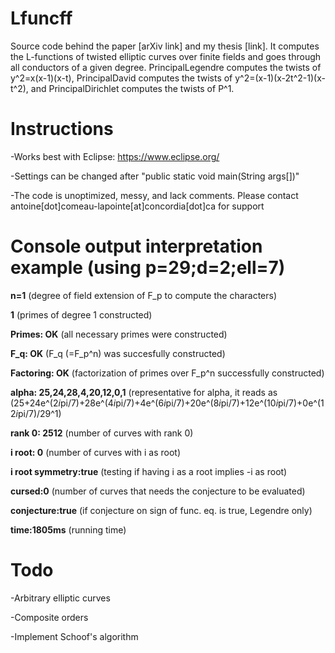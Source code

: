 # Lfuncff
Source code behind the paper [arXiv link] and my thesis [link]. It computes the L-functions of twisted elliptic curves over finite fields and goes through all conductors of a given degree. PrincipalLegendre computes the twists of y^2=x(x-1)(x-t), PrincipalDavid computes the twists of y^2=(x-1)(x-2t^2-1)(x-t^2), and PrincipalDirichlet computes the twists of P^1.

# Instructions
-Works best with Eclipse: https://www.eclipse.org/

-Settings can be changed after "public static void main(String args[])"

-The code is unoptimized, messy, and lack comments. Please contact antoine[dot]comeau-lapointe[at]concordia[dot]ca for support

# Console output interpretation example (using p=29;d=2;ell=7)
**n=1**                              (degree of field extension of F_p to compute the characters)

**1**                                (primes of degree 1 constructed)

**Primes: OK**                       (all necessary primes were constructed)

**F_q: OK**                          (F_q (=F_p^n) was succesfully constructed)

**Factoring: OK**                    (factorization of primes over F_p^n successfully constructed)

**alpha: 25,24,28,4,20,12,0,1**      (representative for alpha, it reads as (25+24e^(2*i*pi/7)+28e^(4*i*pi/7)+4e^(6*i*pi/7)+20e^(8*i*pi/7)+12e^(10*i*pi/7)+0e^(12*i*pi/7)/29^1)

**rank 0: 2512**                     (number of curves with rank 0)

**i root: 0**                        (number of curves with i as root)

**i root symmetry:true**             (testing if having i as a root implies -i as root)

**cursed:0**                         (number of curves that needs the conjecture to be evaluated)

**conjecture:true**                  (if conjecture on sign of func. eq. is true, Legendre only)

**time:1805ms**                      (running time)

# Todo
-Arbitrary elliptic curves

-Composite orders

-Implement Schoof's algorithm
